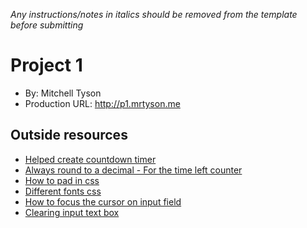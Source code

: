 *Any instructions/notes in italics should be removed from the template before submitting* 

# Project 1
+ By: Mitchell Tyson
+ Production URL: <http://p1.mrtyson.me>

## Outside resources
* [Helped create countdown timer](https://www.w3schools.com/howto/howto_js_countdown.asp)
* [Always round to a decimal - For the time left counter](https://stackoverflow.com/questions/11832914/round-to-at-most-2-decimal-places-only-if-necessary)
* [How to pad in css](https://www.w3schools.com/cssref/pr_padding-left.asp)
* [Different fonts css](https://www.w3schools.com/cssref/css_websafe_fonts.asp)
* [How to focus the cursor on input field](https://laracasts.com/discuss/channels/vue/vuejs-set-focus-on-textfield)
* [Clearing input text box](https://stackoverflow.com/questions/41518609/clearing-input-in-vuejs-form)